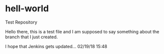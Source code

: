 # hell-world
Test Repository

Hello there, this is a test file and I am supposed to say something about the branch that I just created.

I hope that Jenkins gets updated...
02/19/18 15:48
